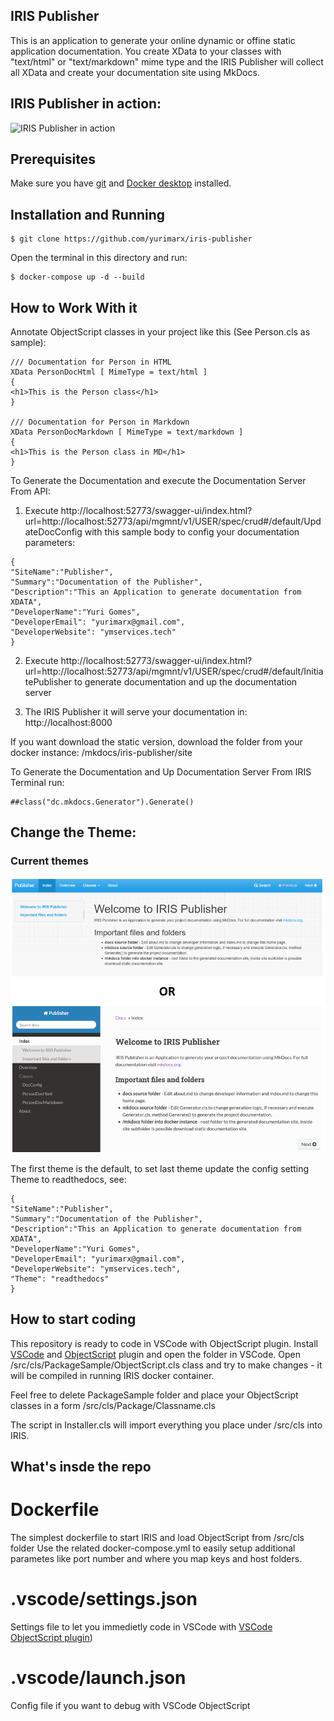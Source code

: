 ## IRIS Publisher
This is an application to generate your online dynamic or offine static application documentation. You create XData to your classes with "text/html" or "text/markdown" mime type and the IRIS Publisher will collect all XData and create your documentation site using MkDocs. 

## IRIS Publisher in action:
<img src="https://github.com/yurimarx/iris-publisher/raw/master/IRISPublisher.gif" alt="IRIS Publisher in action">

## Prerequisites
Make sure you have [git](https://git-scm.com/book/en/v2/Getting-Started-Installing-Git) and [Docker desktop](https://www.docker.com/products/docker-desktop) installed.

## Installation and Running

```
$ git clone https://github.com/yurimarx/iris-publisher
```

Open the terminal in this directory and run:

```
$ docker-compose up -d --build
```


## How to Work With it

Annotate ObjectScript classes in your project like this (See Person.cls as sample):

```
/// Documentation for Person in HTML
XData PersonDocHtml [ MimeType = text/html ]
{
<h1>This is the Person class</h1>
}

/// Documentation for Person in Markdown
XData PersonDocMarkdown [ MimeType = text/markdown ]
{
<h1>This is the Person class in MD</h1>
}
```
To Generate the Documentation and execute the Documentation Server From API:

1. Execute http://localhost:52773/swagger-ui/index.html?url=http://localhost:52773/api/mgmnt/v1/USER/spec/crud#/default/UpdateDocConfig with this sample body to config your documentation parameters:

```
{
"SiteName":"Publisher",
"Summary":"Documentation of the Publisher",
"Description":"This an Application to generate documentation from XDATA",
"DeveloperName":"Yuri Gomes",
"DeveloperEmail": "yurimarx@gmail.com",
"DeveloperWebsite": "ymservices.tech"
}

```
2. Execute http://localhost:52773/swagger-ui/index.html?url=http://localhost:52773/api/mgmnt/v1/USER/spec/crud#/default/InitiatePublisher to generate documentation and up the documentation server 


3. The IRIS Publisher it will serve your documentation in: http://localhost:8000

If you want download the static version, download the folder from your docker instance: /mkdocs/iris-publisher/site

To Generate the Documentation and Up Documentation Server From IRIS Terminal run: 

```
##class("dc.mkdocs.Generator").Generate()
```

## Change the Theme:

### Current themes
<img src="https://github.com/yurimarx/iris-publisher/raw/master/themes.png" alt="IRIS Publisher themes">

The first theme is the default, to set last theme update the config setting Theme to readthedocs, see:

```
{
"SiteName":"Publisher",
"Summary":"Documentation of the Publisher",
"Description":"This an Application to generate documentation from XDATA",
"DeveloperName":"Yuri Gomes",
"DeveloperEmail": "yurimarx@gmail.com",
"DeveloperWebsite": "ymservices.tech",
"Theme": "readthedocs"
}

```

## How to start coding
This repository is ready to code in VSCode with ObjectScript plugin.
Install [VSCode](https://code.visualstudio.com/) and [ObjectScript](https://marketplace.visualstudio.com/items?itemName=daimor.vscode-objectscript) plugin and open the folder in VSCode.
Open /src/cls/PackageSample/ObjectScript.cls class and try to make changes - it will be compiled in running IRIS docker container.

Feel free to delete PackageSample folder and place your ObjectScript classes in a form
/src/cls/Package/Classname.cls

The script in Installer.cls will import everything you place under /src/cls into IRIS.

## What's insde the repo

# Dockerfile

The simplest dockerfile to start IRIS and load ObjectScript from /src/cls folder
Use the related docker-compose.yml to easily setup additional parametes like port number and where you map keys and host folders.

# .vscode/settings.json

Settings file to let you immedietly code in VSCode with [VSCode ObjectScript plugin](https://marketplace.visualstudio.com/items?itemName=daimor.vscode-objectscript))

# .vscode/launch.json
Config file if you want to debug with VSCode ObjectScript

